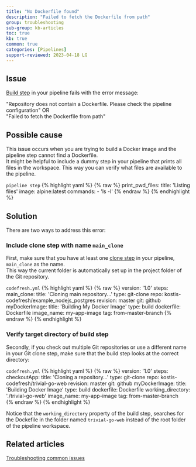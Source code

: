 ```yaml
---
title: "No Dockerfile found"
description: "Failed to fetch the Dockerfile from path"
group: troubleshooting
sub-group: kb-articles
toc: true
kb: true
common: true
categories: [Pipelines]
support-reviewed: 2023-04-18 LG
---
```


## Issue

[Build step]({{site.baseurl}}/docs/pipelines/steps/build/) in your pipeline fails with the  error message:  

"Repository does not contain a Dockerfile. Please check the pipeline configuration" 
OR  
"Failed to fetch the Dockerfile from path"

## Possible cause

This issue occurs when you are trying to build a Docker image and the pipeline step cannot find a Dockerfile.  
It might be helpful to include a dummy step in your pipeline that prints all files in the workspace. This way you can verify what files are available to the pipeline.

`pipeline step`
{% highlight yaml %}
{% raw %}
print_pwd_files:
  title: 'Listing files'
  image: alpine:latest
  commands:
    - 'ls -l'
{% endraw %}
{% endhighlight %}

## Solution

There are two ways to address this error:

### Include clone step with name  `main_clone`  
First, make sure that you have at least one [clone step]({{site.baseurl}}/docs/pipelines/steps/git-clone/) in your pipeline, `main_clone` as the name.  
This way the current folder is automatically set up in the project folder of the Git repository.

`codefresh.yml`
{% highlight yaml %}
{% raw %}
version: '1.0'
steps:
  main_clone:
    title: 'Cloning main repository...'
    type: git-clone
    repo: kostis-codefresh/example_nodejs_postgres
    revision: master
    git: github
  myDockerImage:
    title: 'Building My Docker Image'
    type: build
    dockerfile: Dockerfile
    image_name: my-app-image
    tag: from-master-branch
{% endraw %}
{% endhighlight %}

### Verify target directory of build step 
Secondly, if you check out multiple Git repositories or use a different name in your Git clone step, make sure that the build step looks at the correct directory:

`codefresh.yml`
{% highlight yaml %}
{% raw %}
version: '1.0'
steps:
  checkoutApp:
    title: 'Cloning a repository...'
    type: git-clone
    repo: kostis-codefresh/trivial-go-web
    revision: master
    git: github
  myDockerImage:
    title: 'Building Docker Image'
    type: build
    dockerfile: Dockerfile
    working_directory: './trivial-go-web'
    image_name: my-app-image
    tag: from-master-branch         
{% endraw %}
{% endhighlight %}

Notice that the `working_directory` property of the build step, searches for the Dockefile in the folder named `trivial-go-web` instead of the root folder of the pipeline workspace.

## Related articles
[Troubleshooting common issues]({{site.baseurl}}/docs/troubleshooting/common-issues)  
